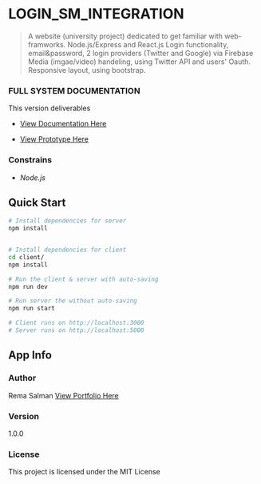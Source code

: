 # LOGIN_SM_INTEGRATION

> A website (university project) dedicated to get familiar with web-framworks.
> Node.js/Express and React.js
> Login functionality, email&password, 2 login providers (Twitter and Google) via Firebase
> Media (imgae/video) handeling, using Twitter API and users' Oauth.
> Responsive layout, using bootstrap.

### FULL SYSTEM DOCUMENTATION

This version deliverables

- [View Documentation Here](https://drive.google.com/file/d/1ellKY_bEZyL58M1W2JcbsqEheoE8pnJq/view?usp=sharing)

- [View Prototype Here](https://youtu.be/C4y5vagvahM)

### Constrains

- _Node.js_

## Quick Start

```bash
# Install dependencies for server
npm install


# Install dependencies for client
cd client/
npm install

# Run the client & server with auto-saving
npm run dev

# Run server the without auto-saving
npm run start

# Client runs on http://localhost:3000
# Server runs on http://localhost:5000
```

## App Info

### Author

Rema Salman
[View Portfolio Here](https://www.behance.net/remasalmana998)

### Version

1.0.0

### License

This project is licensed under the MIT License
